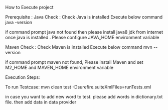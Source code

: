 How to Execute project

Prerequisite : 
Java Check :  Check Java is installed 
Execute below command
java -version

if command prompt java not found then please install java8 jdk from internet
once java is installed . Please configure JAVA_HOME environment variable

Maven Check : Check Maven is installed
Execute below command
mvn --version

if command prompt maven not found, Please install Maven and set M2_HOME and MAVEN_HOME environment variable

Execution Steps:

To run Testcase: 
mvn clean test -Dsurefire.suiteXmlFiles=runTests.xml

in case you want to add new word to test. please add words in dictionary.txt file. then add data in data provider